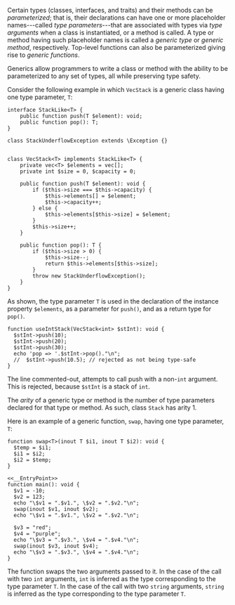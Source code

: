 Certain types (classes, interfaces, and traits) and their methods can be *parameterized*; that is, their declarations can have one or more
placeholder names---called *type parameters*---that are associated with types via *type arguments* when a class is instantiated, or a method
is called. A type or method having such placeholder names is called a *generic type* or *generic method*, respectively. Top-level functions
can also be parameterized giving rise to *generic functions*.

Generics allow programmers to write a class or method with the ability to be parameterized to any set of types, all while preserving type safety.

Consider the following example in which `VecStack` is a generic class having one type parameter, `T`:

```Stack.inc.hack no-auto-output
interface StackLike<T> {
    public function push(T $element): void;
    public function pop(): T;
}

class StackUnderflowException extends \Exception {}


class VecStack<T> implements StackLike<T> {
    private vec<T> $elements = vec[];
    private int $size = 0, $capacity = 0;

    public function push(T $element): void {
        if ($this->size === $this->capacity) {
            $this->elements[] = $element;
            $this->capacity++;
        } else {
            $this->elements[$this->size] = $element;
        }
        $this->size++;
    }

    public function pop(): T {
        if ($this->size > 0) {
            $this->size--;
            return $this->elements[$this->size];
        }
        throw new StackUnderflowException();
    }
}
```

As shown, the type parameter `T` is used in the declaration of the instance property `$elements`, as a parameter for `push()`, and as a return type for `pop()`.

```Stack.test.hack no-auto-output
function useIntStack(VecStack<int> $stInt): void {
  $stInt->push(10);
  $stInt->push(20);
  $stInt->push(30);
  echo 'pop => '.$stInt->pop()."\n";
  //  $stInt->push(10.5); // rejected as not being type-safe
}
```

The line commented-out, attempts to call push with a non-`int` argument. This is rejected, because `$stInt` is a stack of `int`.

The *arity* of a generic type or method is the number of type parameters declared for that type or method. As such, class `Stack` has arity 1.

Here is an example of a generic function, `swap`, having one type parameter, `T`:

```swap.hack
function swap<T>(inout T $i1, inout T $i2): void {
  $temp = $i1;
  $i1 = $i2;
  $i2 = $temp;
}

<<__EntryPoint>>
function main(): void {
  $v1 = -10;
  $v2 = 123;
  echo "\$v1 = ".$v1.", \$v2 = ".$v2."\n";
  swap(inout $v1, inout $v2);
  echo "\$v1 = ".$v1.", \$v2 = ".$v2."\n";

  $v3 = "red";
  $v4 = "purple";
  echo "\$v3 = ".$v3.", \$v4 = ".$v4."\n";
  swap(inout $v3, inout $v4);
  echo "\$v3 = ".$v3.", \$v4 = ".$v4."\n";
}
```

The function swaps the two arguments passed to it. In the case of the call with two `int` arguments, `int` is inferred as
the type corresponding to the type parameter `T`. In the case of the call with two `string` arguments,
`string` is inferred as the type corresponding to the type parameter `T`.
